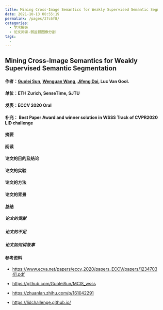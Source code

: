 ```yaml
---
title: Mining Cross-Image Semantics for Weakly Supervised Semantic Segmentation
date: 2021-10-13 00:55:19
permalink: /pages/27c6f8/
categories:
  - 学术搬砖
  - 论文阅读-弱监督图像分割
tags:
  - 
---
```

## Mining Cross-Image Semantics for Weakly Supervised Semantic Segmentation

#### 作者：[Guolei Sun](https://github.com/GuoleiSun), [Wenguan Wang](https://sites.google.com/view/wenguanwang), [Jifeng Dai](https://jifengdai.org/), Luc Van Gool.

#### 单位：ETH Zurich, SenseTime, SJTU

#### 发表：ECCV 2020 Oral

#### 补充： Best Paper Award and winner solution in WSSS Track of CVPR2020 LID challenge

#### 摘要



#### 阅读



#### 论文的目的及结论



#### 论文的实验



#### 论文的方法



#### 论文的背景



#### 总结

##### 论文的贡献

##### 论文的不足

##### 论文如何讲故事

#### 参考资料

- https://www.ecva.net/papers/eccv_2020/papers_ECCV/papers/123470341.pdf
- https://github.com/GuoleiSun/MCIS_wsss
- https://zhuanlan.zhihu.com/p/161042291

- https://lidchallenge.github.io/